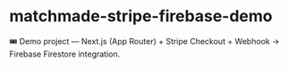 # matchmade-stripe-firebase-demo
🎟️ Demo project — Next.js (App Router) + Stripe Checkout + Webhook → Firebase Firestore integration.
